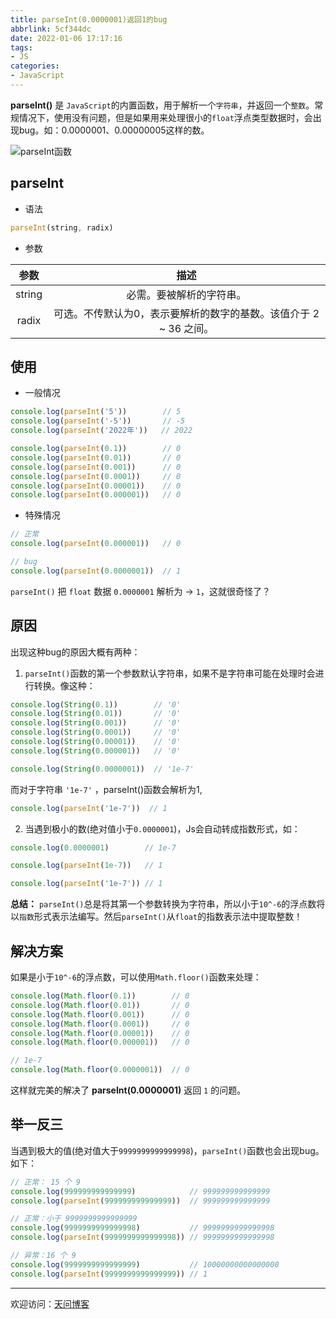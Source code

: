 ```yaml
---
title: parseInt(0.0000001)返回1的bug
abbrlink: 5cf344dc
date: 2022-01-06 17:17:16
tags:
- JS
categories:
- JavaScript
---
```


**parseInt()** 是 `JavaScript`的内置函数，用于解析一个`字符串`，并返回一个`整数`。常规情况下，使用没有问题，但是如果用来处理很小的`float`浮点类型数据时，会出现bug。如：0.0000001、0.00000005这样的数。

![parseInt函数](https://tiven.cn/static/img/ipad-mockup-apple-business-preview-MfIXlD3c2bukMCNppUuU4.jpg)

<!-- more -->

## parseInt

* 语法

```js
parseInt(string, radix)
```

* 参数

|参数|描述|
|:---:|:---:|
|string|必需。要被解析的字符串。|
|radix|可选。不传默认为0，表示要解析的数字的基数。该值介于 2 ~ 36 之间。|


## 使用

* 一般情况

```js
console.log(parseInt('5'))        // 5
console.log(parseInt('-5'))       // -5
console.log(parseInt('2022年'))   // 2022

console.log(parseInt(0.1))        // 0
console.log(parseInt(0.01))       // 0
console.log(parseInt(0.001))      // 0
console.log(parseInt(0.0001))     // 0
console.log(parseInt(0.00001))    // 0
console.log(parseInt(0.000001))   // 0
```

* 特殊情况

```js
// 正常
console.log(parseInt(0.000001))   // 0

// bug
console.log(parseInt(0.0000001))  // 1
```

`parseInt()` 把 `float` 数据 `0.0000001` 解析为 -> `1`，这就很奇怪了？

## 原因

出现这种bug的原因大概有两种：

1. `parseInt()`函数的第一个参数默认字符串，如果不是字符串可能在处理时会进行转换。像这种：

```js
console.log(String(0.1))        // '0'
console.log(String(0.01))       // '0'
console.log(String(0.001))      // '0'
console.log(String(0.0001))     // '0'
console.log(String(0.00001))    // '0'
console.log(String(0.000001))   // '0'

console.log(String(0.0000001))  // '1e-7'
```

而对于字符串 `'1e-7'` ，parseInt()函数会解析为1,

```js
console.log(parseInt('1e-7'))  // 1
```

2. 当遇到极小的数(绝对值小于`0.0000001`)，Js会自动转成指数形式，如：

```js
console.log(0.0000001)        // 1e-7

console.log(parseInt(1e-7))   // 1

console.log(parseInt('1e-7')) // 1
```

**总结：** `parseInt()`总是将其第一个参数转换为字符串，所以小于`10^-6`的浮点数将以`指数`形式表示法编写。然后`parseInt()`从`float`的指数表示法中提取整数！

## 解决方案

如果是小于`10^-6`的浮点数，可以使用`Math.floor()`函数来处理：

```js
console.log(Math.floor(0.1))        // 0
console.log(Math.floor(0.01))       // 0
console.log(Math.floor(0.001))      // 0
console.log(Math.floor(0.0001))     // 0
console.log(Math.floor(0.00001))    // 0
console.log(Math.floor(0.000001))   // 0

// 1e-7 
console.log(Math.floor(0.0000001))  // 0
```

这样就完美的解决了 **parseInt(0.0000001)** 返回 `1` 的问题。

## 举一反三

当遇到极大的值(绝对值大于`9999999999999998`)，`parseInt()`函数也会出现bug。如下：

```js
// 正常： 15 个 9
console.log(999999999999999)            // 999999999999999
console.log(parseInt(999999999999999))  // 999999999999999

// 正常：小于 9999999999999999
console.log(9999999999999998)           // 9999999999999998
console.log(parseInt(9999999999999998)) // 9999999999999998

// 异常：16 个 9
console.log(9999999999999999)           // 10000000000000000
console.log(parseInt(9999999999999999)) // 1
```

---

欢迎访问：[天问博客](https://tiven.cn/p/5cf344dc/ "天問博客") 
